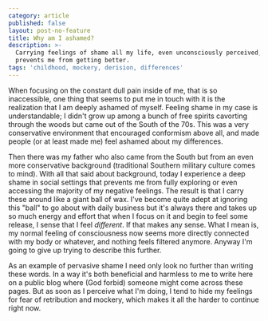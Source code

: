 ```yaml
---
category: article
published: false
layout: post-no-feature
title: Why am I ashamed?
description: >-
  Carrying feelings of shame all my life, even unconsciously perceived, is what
  prevents me from getting better.
tags: 'childhood, mockery, derision, differences'
---
```

When focusing on the constant dull pain inside of me, that is so inaccessible, one thing that seems to put me in touch with it is the realization that I am deeply ashamed of myself. Feeling shame in my case is understandable; I didn't grow up among a bunch of free spirits cavorting through the woods but came out of the South of the 70s. This was a very conservative environment that encouraged conformism above all, and made people (or at least made me) feel ashamed about my differences.

Then there was my father who also came from the South but from an even more conservative background (traditional Southern military culture comes to mind). With all that said about background, today I experience a deep shame in social settings that prevents me from fully exploring or even accessing the majority of my negative feelings. The result is that I carry these around like a giant ball of wax. I've become quite adept at ignoring this "ball" to go about with daily business but it's always there and takes up so much energy and effort that when I focus on it and begin to feel some release, I sense that I feel _different_. If that makes any sense. What I mean is, my normal feeling of consciousness now seems more directly connected with my body or whatever, and nothing feels filtered anymore. Anyway I'm going to give up trying to describe this further.

As an example of pervasive shame I need only look no further than writing these words. In a way it's both beneficial and harmless to me to write here on a public blog where (God forbid) someone might come across these pages. But as soon as I perceive what I'm doing, I tend to hide my feelings for fear of retribution and mockery, which makes it all the harder to continue right now.
